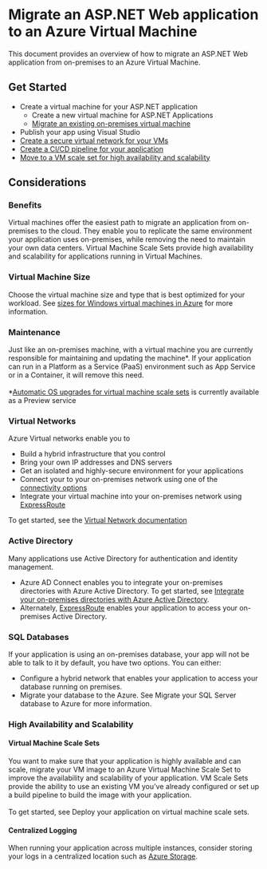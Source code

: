 # Migrate an ASP.NET Web application to an Azure Virtual Machine

This document provides an overview of how to migrate an ASP.NET Web application from on-premises to an Azure Virtual Machine.

## Get Started

- Create a virtual machine for your ASP.NET application
    - Create a new virtual machine for ASP.NET Applications
    - [Migrate an existing on-premises virtual machine](https://docs.microsoft.com/en-us/azure/site-recovery/tutorial-migrate-on-premises-to-azure)
- Publish your app using Visual Studio
- [Create a secure virtual network for your VMs](https://docs.microsoft.com/en-us/azure/virtual-network/virtual-network-get-started-vnet-subnet)
- [Create a CI/CD pipeline for your application](https://docs.microsoft.com/en-us/vsts/build-release/apps/cd/deploy-webdeploy-iis-deploygroups)
- [Move to a VM scale set for high availability and scalability](https://docs.microsoft.com/en-us/azure/virtual-machine-scale-sets/virtual-machine-scale-sets-deploy-app)

## Considerations

### Benefits
Virtual machines offer the easiest path to migrate an application from on-premises to the cloud.  They enable you to replicate the same environment your application uses on-premises, while removing the need to maintain your own data centers.  Virtual Machine Scale Sets provide high availability and scalability for applications running in Virtual Machines.

### Virtual Machine Size
Choose the virtual machine size and type that is best optimized for your workload.  See [sizes for Windows virtual machines in Azure](https://docs.microsoft.com/en-us/azure/virtual-machines/windows/sizes) for more information.

### Maintenance
Just like an on-premises machine, with a virtual machine you are currently responsible for maintaining and updating the machine*.  If your application can run in a Platform as a Service (PaaS) environment such as App Service or in a Container, it will remove this need.
<br /><br />
*[Automatic OS upgrades for virtual machine scale sets](https://docs.microsoft.com/en-us/azure/virtual-machine-scale-sets/virtual-machine-scale-sets-automatic-upgrade) is currently available as a Preview service

### Virtual Networks
Azure Virtual networks enable you to
- Build a hybrid infrastructure that you control
- Bring your own IP addresses and DNS servers
- Get an isolated and highly-secure environment for your applications
- Connect your to your on-premises network using one of the [connectivity options](https://docs.microsoft.com/en-us/azure/vpn-gateway/vpn-gateway-about-vpngateways#s2smulti)
- Integrate your virtual machine into your on-premises network using [ExpressRoute](https://azure.microsoft.com/en-us/services/expressroute/)

To get started, see the [Virtual Network documentation](https://docs.microsoft.com/en-us/azure/virtual-network/)

### Active Directory
Many applications use Active Directory for authentication and identity management.  
- Azure AD Connect enables you to integrate your on-premises directories with Azure Active Directory.  To get started, see [Integrate your on-premises directories with Azure Active Directory](https://docs.microsoft.com/en-us/azure/active-directory/connect/active-directory-aadconnect).  
- Alternately, [ExpressRoute](https://azure.microsoft.com/en-us/services/expressroute/) enables your application to access your on-premises Active Directory.

### SQL Databases
If your application is using an on-premises database, your app will not be able to talk to it by default, you have two options. You can either:
- Configure a hybrid network that enables your application to access your database running on premises.  
- Migrate your database to the Azure.  See Migrate your SQL Server database to Azure for more information.

### High Availability and Scalability

#### Virtual Machine Scale Sets
You want to make sure that your application is highly available and can scale, migrate your VM image to an Azure Virtual Machine Scale Set to improve the availability and scalability of your application.  VM Scale Sets provide the ability to use an existing VM you’ve already configured or set up a build pipeline to build the image with your application.  
<br />
To get started, see Deploy your application on virtual machine scale sets.

#### Centralized Logging
When running your application across multiple instances, consider storing your logs in a centralized location such as [Azure Storage](https://docs.microsoft.com/en-us/azure/storage/).


